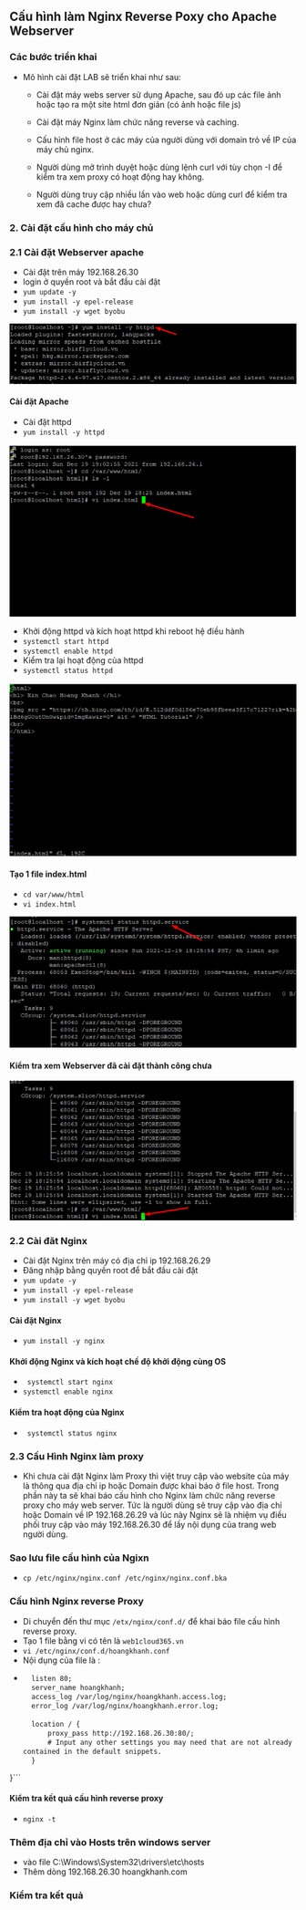## Cấu hình làm Nginx Reverse Poxy cho Apache Webserver
### Các bước triển khai 
- Mô hình cài đặt LAB sẽ triển khai như sau:
    + Cài đặt máy webs server sử dụng Apache, sau đó up các file ảnh hoặc tạo ra một site html đơn giản (có ảnh hoặc file js)

    + Cài đặt máy Nginx làm chức năng reverse và caching.

    + Cấu hình file host ở các máy của người dùng với domain  trỏ về IP của máy chủ nginx.

    + Người dùng mở trình duyệt hoặc dùng lệnh curl với tùy chọn -I để kiểm tra xem proxy có hoạt động hay không.

    + Người dùng truy cập nhiều lần vào web hoặc dùng curl để kiểm tra xem đã cache được hay chưa?

### 2. Cài đặt cấu hình cho máy chủ
### 2.1 Cài đặt Webserver apache 
- Cài đặt trên máy 192.168.26.30
- login ở quyền root và bắt đầu cài đặt
- `yum update -y `
- `yum install -y epel-release` 
- `yum install -y wget byobu `
<img src="../img/pr1.png">

#### Cài đặt Apache
- Cài đặt httpd
- `yum install -y httpd`
<img src="../img/pr2.png">

- Khởi động httpd và kích hoạt httpd khi reboot hệ điều hành
- `systemctl start httpd`
- `systemctl enable httpd`
- Kiểm tra lại hoạt động của httpd
- `systemctl status httpd`
<img src="../img/pr3.png">

#### Tạo 1 file index.html
- `cd var/www/html`
- ` vi index.html `
<img src="../img/pr4.png">

#### Kiểm tra xem Webserver đã cài đặt thành công chưa
<img src="../img/pr5.png">



### 2.2 Cài đăt Nginx
- Cài đặt Nginx trên máy có địa chỉ ip 192.168.26.29
- Đăng nhập bằng quyền root để bắt đầu cài đặt
- `yum update -y `
- `yum install -y epel-release` 
- `yum install -y wget byobu `
#### Cài đặt Nginx 
- `yum install -y nginx`

#### Khởi động Nginx và kích hoạt chế độ khởi động cùng OS
- ` systemctl start nginx`
- `systemctl enable nginx`

#### Kiểm tra hoạt động của Nginx
- ` systemctl status nginx`

### 2.3 Cấu Hình Nginx làm proxy
- Khi chưa cài đặt Nginx làm Proxy thì việt truy cập vào website của máy là thông qua địa chỉ ip hoặc Domain được khai báo ở file host. Trong phần này ta sẽ khai báo cấu hình cho Nginx làm chức năng reverse proxy cho máy web server. Tức là người dùng sẽ truy cập vào địa chỉ hoặc Domain về IP 192.168.26.29 và lúc này Nginx sẽ là nhiệm vụ điều phối truy cập vào máy 192.168.26.30 để lấy nội dụng của trang web người dùng.
### Sao lưu file cấu hình của Ngixn
- `cp /etc/nginx/nginx.conf /etc/nginx/nginx.conf.bka`
### Cấu hình Nginx reverse Proxy
- Di chuyển đến thư mục `/etx/nginx/conf.d/` để khai báo file cấu hình reverse proxy.
- Tạo 1 file bằng vi có tên là `web1cloud365.vn`
- `vi /etc/nginx/conf.d/hoangkhanh.conf`
- Nội dụng của file là :
- ```server {
    listen 80;
    server_name hoangkhanh;
    access_log /var/log/nginx/hoangkhanh.access.log;
    error_log /var/log/nginx/hoangkhanh.error.log;
    
    location / {
        proxy_pass http://192.168.26.30:80/;
        # Input any other settings you may need that are not already contained in the default snippets.
    }
}```

#### Kiểm tra kết quả cấu hình reverse proxy
- `nginx -t`

### Thêm địa chỉ vào Hosts trên windows server
- vào file C:\Windows\System32\drivers\etc\hosts 
- Thêm dòng 192.168.26.30 hoangkhanh.com

### Kiểm tra kết quả 